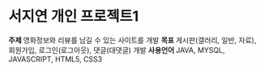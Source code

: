 
<h1>서지연 개인 프로젝트1</h1>
<strong> 주제 </strong>영화정보와 리뷰를 남길 수 있는 사이트를 개발
<strong> 목표 </strong>게시판(갤러리, 일반, 자료), 회원가입, 로그인(로그아웃), 댓글(대댓글) 개발
<strong> 사용언어 </strong>JAVA, MYSQL, JAVASCRIPT, HTML5, CSS3


